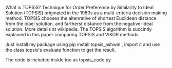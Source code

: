 What is TOPSIS? Technique for Order Preference by Similarity to Ideal Solution (TOPSIS) originated in the 1980s as a multi-criteria decision making method. TOPSIS chooses the altenrative of shortest Euclidean distance from the idael solution, and fartherst distance from the negative-ideal solution. More details at wikipedia. The TOPSIS algorithm is succintly explained in this paper comparing TOPSIS and VIKOR methods.

Just install my package using pip install topsis_ashwin , import it and use the class topsis's evaluate function to get the result.

The code is included inside too as topsis_code.py